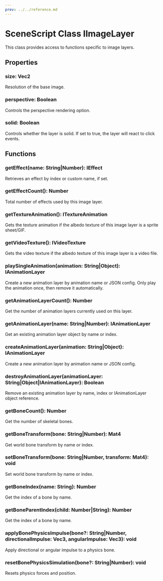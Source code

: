 ```yaml
---
prev: ../../reference.md
---
```


# SceneScript Class IImageLayer

This class provides access to functions specific to image layers.

## Properties

### size: Vec2

Resolution of the base image.

### perspective: Boolean

Controls the perspective rendering option.

### solid: Boolean

Controls whether the layer is solid. If set to true, the layer will react to click events.

## Functions

### getEffect(name: String|Number): IEffect

Retrieves an effect by index or custom name, if set.

### getEffectCount(): Number

Total number of effects used by this image layer.

### getTextureAnimation(): ITextureAnimation

Gets the texture animation if the albedo texture of this image layer is a sprite sheet/GIF.

### getVideoTexture(): IVideoTexture

Gets the video texture if the albedo texture of this image layer is a video file.

### playSingleAnimation(animation: String|Object): IAnimationLayer

Create a new animation layer by animation name or JSON config. Only play the animation once, then remove it automatically.

### getAnimationLayerCount(): Number

Get the number of animation layers currently used on this layer.

### getAnimationLayer(name: String|Number): IAnimationLayer

Get an existing animation layer object by name or index.

### createAnimationLayer(animation: String|Object): IAnimationLayer

Create a new animation layer by animation name or JSON config.

### destroyAnimationLayer(animationLayer: String|Object|IAnimationLayer): Boolean

Remove an existing animation layer by name, index or IAnimationLayer object reference.

### getBoneCount(): Number

Get the number of skeletal bones.

### getBoneTransform(bone: String|Number): Mat4

Get world bone transform by name or index.

### setBoneTransform(bone: String|Number, transform: Mat4): void

Set world bone transform by name or index.

### getBoneIndex(name: String): Number

Get the index of a bone by name.

### getBoneParentIndex(child: Number|String): Number

Get the index of a bone by name.

### applyBonePhysicsImpulse(bone?: String|Number, directionalImpulse: Vec3, angularImpulse: Vec3): void

Apply directional or angular impulse to a physics bone.

### resetBonePhysicsSimulation(bone?: String|Number): void

Resets physics forces and position. 